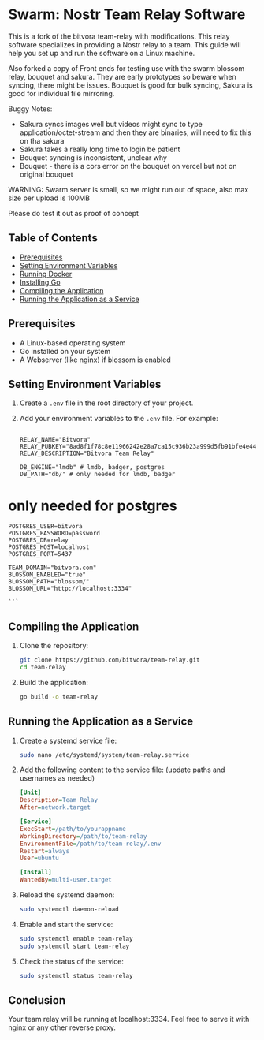 # Swarm: Nostr Team Relay Software

This is a fork of the bitvora team-relay with modifications. 
This relay software specializes in providing a Nostr relay to a team. 
This guide will help you set up and run the software on a Linux machine.

Also forked a copy of Front ends for testing use with the swarm blossom relay,
bouquet and sakura. They are early prototypes so beware when syncing, there
might be issues. Bouquet is good for bulk syncing, Sakura is good for individual file mirroring. 

Buggy Notes:
- Sakura syncs images well but videos might sync to type application/octet-stream and then they are binaries, will need to fix this on tha sakura
- Sakura takes a really long time to login be patient
- Bouquet syncing is inconsistent, unclear why
- Bouquet - there is a cors error on the bouquet on vercel but not on original bouquet

WARNING: Swarm server is small, so we might run out of space, also max size per upload is 100MB

Please do test it out as proof of concept


## Table of Contents

- [Prerequisites](#prerequisites)
- [Setting Environment Variables](#setting-environment-variables)
- [Running Docker](#running-docker)
- [Installing Go](#installing-go)
- [Compiling the Application](#compiling-the-application)
- [Running the Application as a Service](#running-the-application-as-a-service)

## Prerequisites

- A Linux-based operating system
- Go installed on your system
- A Webserver (like nginx) if blossom is enabled

## Setting Environment Variables

1.  Create a `.env` file in the root directory of your project.

2.  Add your environment variables to the `.env` file. For example:

    ```env

    RELAY_NAME="Bitvora"
    RELAY_PUBKEY="8ad8f1f78c8e11966242e28a7ca15c936b23a999d5fb91bfe4e4472e2d6eaf55"
    RELAY_DESCRIPTION="Bitvora Team Relay"

    DB_ENGINE="lmdb" # lmdb, badger, postgres
    DB_PATH="db/" # only needed for lmdb, badger

   # only needed for postgres
    POSTGRES_USER=bitvora
    POSTGRES_PASSWORD=password
    POSTGRES_DB=relay
    POSTGRES_HOST=localhost
    POSTGRES_PORT=5437

    TEAM_DOMAIN="bitvora.com"
    BLOSSOM_ENABLED="true"
    BLOSSOM_PATH="blossom/"
    BLOSSOM_URL="http://localhost:3334"

    ```

## Compiling the Application

1. Clone the repository:

   ```bash
   git clone https://github.com/bitvora/team-relay.git
   cd team-relay
   ```

2. Build the application:

   ```bash
   go build -o team-relay
   ```

## Running the Application as a Service

1. Create a systemd service file:

   ```bash
   sudo nano /etc/systemd/system/team-relay.service
   ```

2. Add the following content to the service file: (update paths and usernames as needed)

   ```ini
   [Unit]
   Description=Team Relay
   After=network.target

   [Service]
   ExecStart=/path/to/yourappname
   WorkingDirectory=/path/to/team-relay
   EnvironmentFile=/path/to/team-relay/.env
   Restart=always
   User=ubuntu

   [Install]
   WantedBy=multi-user.target
   ```

3. Reload the systemd daemon:

   ```bash
   sudo systemctl daemon-reload
   ```

4. Enable and start the service:

   ```bash
   sudo systemctl enable team-relay
   sudo systemctl start team-relay
   ```

5. Check the status of the service:

   ```bash
   sudo systemctl status team-relay
   ```

## Conclusion

Your team relay will be running at localhost:3334. Feel free to serve it with nginx or any other reverse proxy.
